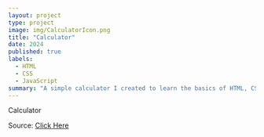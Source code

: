 ```yaml
---
layout: project
type: project
image: img/CalculatorIcon.png
title: "Calculator"
date: 2024
published: true
labels:
  - HTML
  - CSS
  - JavaScript
summary: "A simple calculator I created to learn the basics of HTML, CSS and JavaScript"
---
```


Calculator

Source: <a href="https://github.com/hoangv11/Calculator">Click Here</a>
